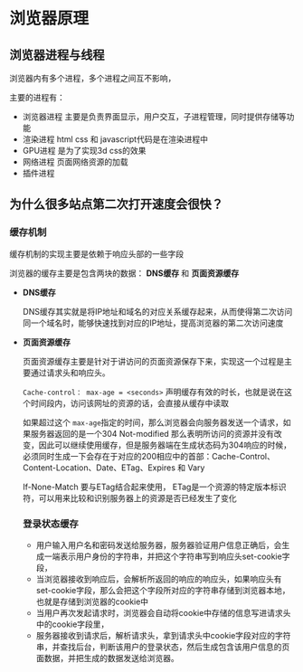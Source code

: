 # 浏览器原理

## 浏览器进程与线程

浏览器内有多个进程，多个进程之间互不影响，

主要的进程有：

* 浏览器进程 主要是负责界面显示，用户交互，子进程管理，同时提供存储等功能
* 渲染进程 html css 和 javascript代码是在渲染进程中  
* GPU进程 是为了实现3d css的效果
* 网络进程 页面网络资源的加载
* 插件进程

## 为什么很多站点第二次打开速度会很快？

### 缓存机制 

缓存机制的实现主要是依赖于响应头部的一些字段

浏览器的缓存主要是包含两块的数据： **DNS缓存** 和 **页面资源缓存** 

* **DNS缓存**

  ​	DNS缓存其实就是将IP地址和域名的对应关系缓存起来，从而使得第二次访问同一个域名时，能够快速找到对应的IP地址，提高浏览器的第二次访问速度

* **页面资源缓存**

  ​	页面资源缓存主要是针对于讲访问的页面资源保存下来，实现这一个过程是主要通过请求头和响应头。

  `Cache-control： max-age = <seconds>` 声明缓存有效的时长，也就是说在这个时间段内，访问该网址的资源的话，会直接从缓存中读取

  如果超过这个 `max-age`指定的时间，那么浏览器会向服务器发送一个请求，如果服务器返回的是一个304 Not-modified 那么表明所访问的资源并没有改变，因此可以继续使用缓存，但是服务器端在生成状态码为304响应的时候，必须同时生成一下会存在于对应的200相应中的首部：Cache-Control、Content-Location、Date、ETag、Expires 和 Vary

  If-None-Match 要与ETag结合起来使用， ETag是一个资源的特定版本标识符，可以用来比较和识别服务器上的资源是否已经发生了变化

  ### 登录状态缓存

  * 用户输入用户名和密码发送给服务器，服务器验证用户信息正确后，会生成一端表示用户身份的字符串，并把这个字符串写到响应头set-cookie字段，
  * 当浏览器接收到响应后，会解析所返回的响应的响应头，如果响应头有set-cookie字段，那么会把这个字段所对应的字符串存储到浏览器本地，也就是存储到浏览器的cookie中
  * 当用户再次发起请求时，浏览器会自动将cookie中存储的信息写进请求头中的cookie字段里，
  * 服务器接收到请求后，解析请求头，拿到请求头中cookie字段对应的字符串，并查找后台，判断该用户的登录状态，然后生成包含该用户信息的页面数据，并把生成的数据发送给浏览器。

